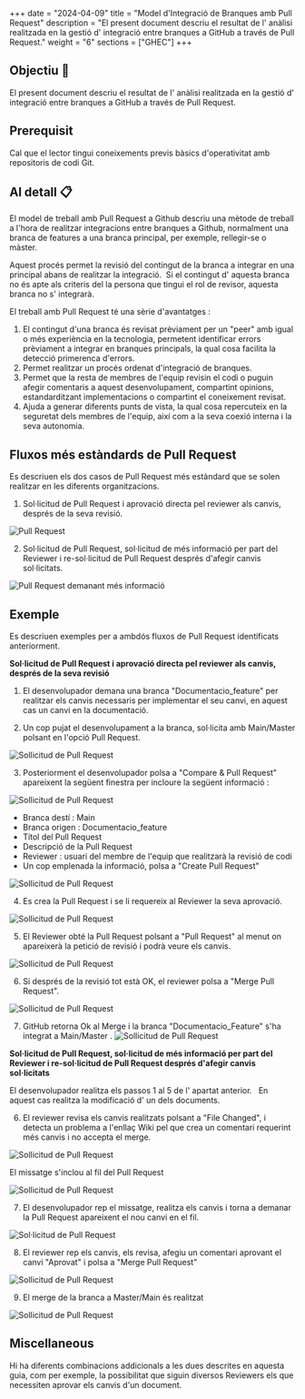 
+++
date         = "2024-04-09"
title        = "Model d'Integració de Branques amb Pull Request"
description  = "El present document descriu el resultat de l' anàlisi realitzada en la gestió d' integració entre branques a GitHub a través de Pull Request."
weight      = "6"
sections    = ["GHEC"]
+++


## Objectiu 🚀
El present document descriu el resultat de l' anàlisi realitzada en la gestió d' integració entre branques a GitHub a través de Pull Request.

## Prerequisit
Cal que el lector tingui coneixements previs bàsics d'operativitat amb repositoris de codi Git.

## Al detall 📋

El model de treball amb Pull Request a Github descriu una mètode de treball a l'hora de realitzar integracions entre branques a Github, normalment una branca de features a una branca principal, per exemple, rellegir-se o màster.

Aquest procés permet la revisió del contingut de la branca a integrar en una principal abans de realitzar la integració.  Si el contingut d' aquesta branca no és apte als criteris del la persona que tingui el rol de revisor, aquesta branca no s' integrarà. 

El treball amb Pull Request té una sèrie d'avantatges :

1. El contingut d'una branca és revisat prèviament per un "peer" amb igual o més experiència en la tecnologia, permetent identificar errors prèviament a integrar en branques principals, la qual cosa facilita la detecció primerenca d'errors.
2. Permet realitzar un procés ordenat d'integració de branques.
3. Permet que la resta de membres de l'equip revisin el codi o puguin afegir comentaris a aquest desenvolupament, compartint opinions, estandarditzant implementacions o compartint el coneixement revisat.  
4. Ajuda a generar diferents punts de vista, la qual cosa repercuteix en la seguretat dels membres de l'equip, així com a la seva coexió interna i la seva autonomia.

## Fluxos més estàndards de Pull Request
Es descriuen els dos casos de Pull Request més estàndard que se solen realitzar en les diferents organitzacions.

1. Sol·licitud de Pull Request i aprovació directa pel reviewer als canvis, després de la seva revisió.

![Pull Request](/images/GHEC/pullrequestOK.png)

2. Sol·licitud de Pull Request, sol·licitud de més informació per part del Reviewer i re-sol·licitud de Pull Request després d'afegir canvis sol·licitats.

![Pull Request demanant més informació ](/images/GHEC/pullrequestKO.png)

## Exemple

Es descriuen exemples per a ambdós fluxos de Pull Request identificats anteriorment.

**Sol·licitud de Pull Request i aprovació directa pel reviewer als canvis, després de la seva revisió**

1. El desenvolupador demana una branca "Documentacio_feature" per realitzar els canvis necessaris per implementar el seu canvi, en aquest cas un canvi en la documentació.

2. Un cop pujat el desenvolupament a la branca, sol·licita amb Main/Master polsant en l'opció Pull Request.

![Sollicitud de Pull Request ](/images/GHEC/3SolicitudPullRequest.png)

3. Posteriorment el desenvolupador polsa a "Compare & Pull Request" apareixent la següent finestra per incloure la següent informació :

![Sollicitud de Pull Request ](/images/GHEC/4SolicitudPullRequest.png) 

+ Branca destí : Main
+ Branca origen : Documentacio_feature
+ Títol del Pull Request
+ Descripció de la Pull Request
+ Reviewer : usuari del membre de l'equip que realitzarà la revisió de codi
+ Un cop emplenada la informació, polsa a "Create Pull Request"

![Sollicitud de Pull Request ](/images/GHEC/4CreacionPullrequest.png)

4. Es crea la Pull Request i se li requereix al Reviewer la seva aprovació.

![Sollicitud de Pull Request ](/images/GHEC/5PullRequestCreada.png)

5. El Reviewer obté la Pull Request polsant a "Pull Request" al menut on apareixerà la petició de revisió i podrà veure els canvis.

![Sollicitud de Pull Request ](/images/GHEC/6RevisionCambios.png)

6. Si després de la revisió tot està OK, el reviewer polsa a "Merge Pull Request".

![Sollicitud de Pull Request ](/images/GHEC/7MergePullRequest.png)

7. GitHub retorna Ok al Merge i la branca "Documentacio_Feature" s'ha integrat a Main/Master
.
![Sollicitud de Pull Request ](/images/GHEC/8PullRequestRealizado.png)

**Sol·licitud de Pull Request, sol·licitud de més informació per part del Reviewer i re-sol·licitud de Pull Request després d'afegir canvis sol·licitats**

El desenvolupador realitza els passos 1 al 5 de l' apartat anterior.   En aquest cas realitza la modificació d' un dels documents.

6. El reviewer revisa els canvis realitzats polsant a "File Changed", i detecta un problema a l'enllaç Wiki pel que crea un comentari requerint més canvis i no accepta el merge.

![Sollicitud de Pull Request ](/images/GHEC/8ReviewCambios.png)

El missatge s'inclou al fil del Pull Request

![Sollicitud de Pull Request ](/images/GHEC/8ReviewCambiosII.png)


7. El desenvolupador rep el missatge, realitza els canvis i torna a demanar la Pull Request apareixent el nou canvi en el fil.

![Sol·licitud de Pull Request ](/images/GHEC/9ImproveCode.png)

8. El reviewer rep els canvis, els revisa, afegiu un comentari aprovant el canvi "Aprovat" i polsa a "Merge Pull Request"

![Sollicitud de Pull Request ](/images/GHEC/10AprobacionReview.png)

9. El merge de la branca a Master/Main és realitzat

![Sollicitud de Pull Request ](/images/GHEC/11AprobacionReview.png)

## Miscellaneous
Hi ha diferents combinacions addicionals a les dues descrites en aquesta guia, com per exemple, la possibilitat que siguin diversos Reviewers els que necessiten aprovar els canvis d'un document.
